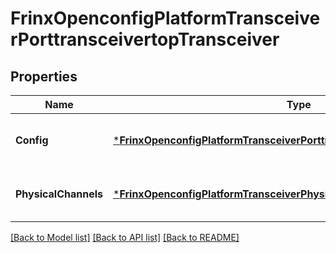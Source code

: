 # FrinxOpenconfigPlatformTransceiverPorttransceivertopTransceiver

## Properties
Name | Type | Description | Notes
------------ | ------------- | ------------- | -------------
**Config** | [***FrinxOpenconfigPlatformTransceiverPorttransceivertopTransceiverConfig**](frinx.openconfig.platform.transceiver.porttransceivertop.transceiver.Config.md) | Optional[Configuration data for client port transceivers] REF:Optional.empty | [optional] [default to null]
**PhysicalChannels** | [***FrinxOpenconfigPlatformTransceiverPhysicalchanneltopPhysicalChannels**](frinx.openconfig.platform.transceiver.physicalchanneltop.PhysicalChannels.md) | Optional[Enclosing container for client channels] REF:Optional.empty | [optional] [default to null]

[[Back to Model list]](../README.md#documentation-for-models) [[Back to API list]](../README.md#documentation-for-api-endpoints) [[Back to README]](../README.md)


